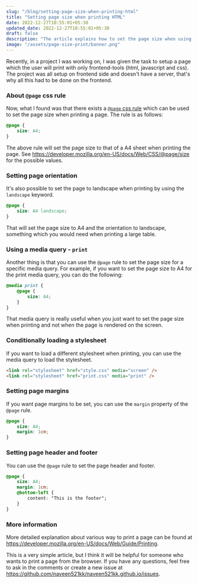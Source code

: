 ```yaml
---
slug: "/blog/setting-page-size-when-printing-html"
title: "Setting page size when printing HTML"
date: 2022-12-27T10:55:01+05:30
updated_date: 2022-12-27T10:55:01+05:30
draft: false
description: "The article explains how to set the page size when using the print from html page feature in browser."
image: "/assets/page-size-print/banner.png"
---
```


Recently, in a project I was working on, I was given the task to setup a page which the user
will print with only frontend-tools (html, javascript and css). The project was all setup on
frontend side and doesn't have a server, that's why all this had to be done on the frontend.

### About `@page` css rule

Now, what I found was that there exists a [`@page` css rule](https://developer.mozilla.org/en-US/docs/Web/CSS/@page) which can be used to set the page size
when printing a page. The rule is as follows:

```css
@page {
    size: A4;
}
```

The above rule will set the page size to that of a A4 sheet when printing the page. See https://developer.mozilla.org/en-US/docs/Web/CSS/@page/size
for the possible values.

### Setting page orientation

It's also possible to set the page to landscape when printing by using the `landscape` keyword.

```css
@page {
    size: A4 landscape;
}
```

That will set the page size to A4 and the orientation to landscape, something which you would need when printing a large table.

### Using a media query - `print`

Another thing is that you can use the `@page` rule to set the page size for a specific media query. For example, if you want to set the page size to A4 for the print media query, you can do the following:

```css
@media print {
    @page {
        size: A4;
    }
}
```

That media query is really useful when you just want to set the page size when printing and not when the page is rendered on the screen.

### Conditionally loading a stylesheet

If you want to load a different stylesheet when printing, you can use the media query to load the stylesheet.

```html
<link rel="stylesheet" href="style.css" media="screen" />
<link rel="stylesheet" href="print.css" media="print" />
```

### Setting page margins

If you want page margins to be set, you can use the `margin` property of the `@page` rule.

```css
@page {
    size: A4;
    margin: 1cm;
}
```

### Setting page header and footer

You can use the `@page` rule to set the page header and footer.

```css
@page {
    size: A4;
    margin: 1cm;
    @bottom-left {
        content: "This is the footer";
    }
}
```

### More information

More detailed explanation about various way to print a page can be found at https://developer.mozilla.org/en-US/docs/Web/Guide/Printing.

This is a very simple article, but I think it will be helpful for someone who wants to print a page from the browser. If you have any questions, feel free to ask in the comments or create a new issue at https://github.com/naveen521kk/naveen521kk.github.io/issues.
